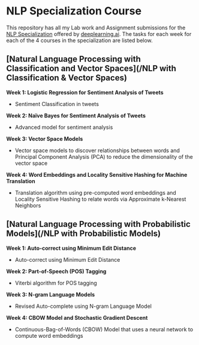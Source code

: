 # NLP Specialization Course

This repository has all my Lab work and Assignment submissions for the [NLP Specialization](https://www.deeplearning.ai/courses/natural-language-processing-specialization/) offered by [deeplearning.ai](deeplearning.ai). The tasks for each week for each of the 4 courses in the specialization are listed below.

[Natural Language Processing with Classification and Vector Spaces](/NLP with Classification & Vector Spaces)
-----
**Week 1: Logistic Regression for Sentiment Analysis of Tweets**
- Sentiment Classification in tweets


**Week 2: Naïve Bayes for Sentiment Analysis of Tweets**
- Advanced model for sentiment analysis


**Week 3: Vector Space Models**
- Vector space models to discover relationships between words and Principal Component Analysis (PCA) to reduce the dimensionality of the vector space


**Week 4: Word Embeddings and Locality Sensitive Hashing for Machine Translation**
- Translation algorithm using pre-computed word embeddings and Locality Sensitive Hashing to relate words via Approximate k-Nearest Neighbors


[Natural Language Processing with Probabilistic Models](/NLP with Probabilistic Models)
----
**Week 1: Auto-correct using Minimum Edit Distance**
- Auto-correct using Minimum Edit Distance

**Week 2: Part-of-Speech (POS) Tagging**
- Viterbi algorithm for POS tagging

**Week 3: N-gram Language Models**
- Revised Auto-complete using N-gram Language Model

**Week 4: CBOW Model and Stochastic Gradient Descent**
- Continuous-Bag-of-Words (CBOW) Model that uses a neural network to compute word embeddings
